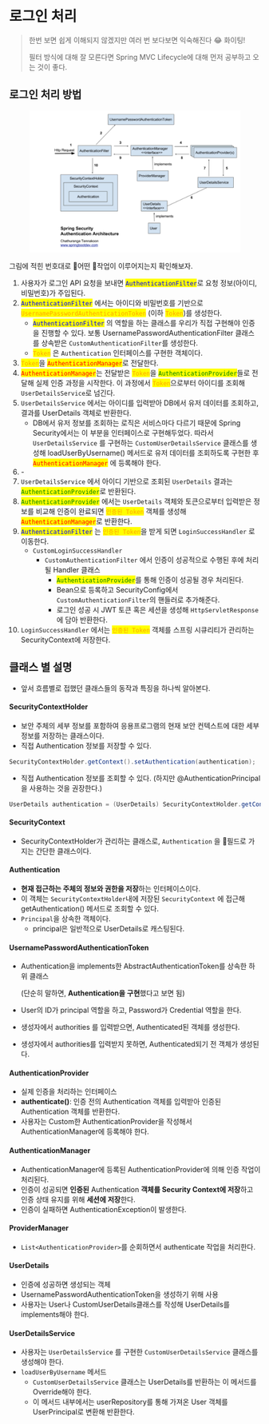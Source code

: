 # 로그인 처리

> 한번 보면 쉽게 이해되지 않겠지만 여러 번 보다보면 익숙해진다 :joy: 화이팅!
>
> 필터 방식에 대해 잘 모른다면 Spring MVC Lifecycle에 대해 먼저 공부하고 오는 것이 좋다.

## 로그인 처리 방법

<figure><img src="../../.gitbook/assets/image (20) (1).png" alt=""><figcaption></figcaption></figure>

그림에 적힌 번호대로 어떤 작업이 이루어지는지 확인해보자.

1. 사용자가 로그인 API 요청을 보내면 <mark style="color:blue;">`AuthenticationFilter`</mark>로 요청 정보(아이디, 비밀번호)가 주입된다.
2. <mark style="color:blue;">`AuthenticationFilter`</mark> 에서는 아이디와 비밀번호를 기반으로 <mark style="color:orange;">`UsernamePasswordAuthenticationToken`</mark> (이하 <mark style="color:orange;">`Token`</mark>)를 생성한다.
   * <mark style="color:blue;">`AuthenticationFilter`</mark> 의 역할을 하는 클래스를 우리가 직접 구현해야 인증을 진행할 수 있다. 보통 UsernamePasswordAuthenticationFilter 클래스를 상속받은 `CustomAuthenticationFilter`를 생성한다.
   * &#x20;<mark style="color:orange;">`Token`</mark> 은 `Authentication` 인터페이스를 구현한 객체이다.
3. <mark style="color:orange;">`Token`</mark>을 <mark style="color:red;">`AuthenticationManager`</mark>로 전달한다.
4. <mark style="color:red;">`AuthenticationManager`</mark>는 전달받은 <mark style="color:orange;">`Token`</mark>을 <mark style="color:green;">`AuthenticationProvider`</mark>들로 전달해 실제 인증 과정을 시작한다. 이 과정에서 <mark style="color:orange;">`Token`</mark>으로부터 아이디를 조회해 `UserDetailsService`로 넘긴다.
5. `UserDetailsService` 에서는 아이디를 입력받아 DB에서 유저 데이터를 조회하고, 결과를 UserDetails 객체로 반환한다.
   * DB에서 유저 정보를 조회하는 로직은 서비스마다 다르기 때문에 Spring Security에서는 이 부분을 인터페이스로 구현해두었다. 따라서 `UserDetailsService` 를 구현하는 `CustomUserDetailsService` 클래스를 생성해 loadUserByUsername() 메서드로 유저 데이터를 조회하도록 구현한 후 <mark style="color:red;">`AuthenticationManager`</mark> 에 등록해야 한다.
6. \-
7. `UserDetailsService` 에서 아이디 기반으로 조회된 `UserDetails` 결과는 <mark style="color:green;">`AuthenticationProvider`</mark>로 반환된다.
8. <mark style="color:green;">`AuthenticationProvider`</mark> 에서는 `UserDetails` 객체와 토큰으로부터 입력받은 정보를 비교해 인증이 완료되면 <mark style="color:orange;">`인증된 Token`</mark> 객체를 생성해 <mark style="color:red;">`AuthenticationManager`</mark>로 반환한다.
9. <mark style="color:blue;">`AuthenticationFilter`</mark> 는 <mark style="color:orange;">`인증된 Token`</mark>을 받게 되면 `LoginSuccessHandler` 로 이동한다.
   * `CustomLoginSuccessHandler`
     * `CustomAuthenticationFilter` 에서 인증이 성공적으로 수행된 후에 처리될 Handler 클래스
       * <mark style="color:green;">`AuthenticationProvider`</mark>를 통해 인증이 성공될 경우 처리된다.
       * Bean으로 등록하고 SecurityConfig에서 `CustomAuthenticationFilter`의 핸들러로 추가해준다.
       * 로그인 성공 시 JWT 토큰 혹은 세션을 생성해 `HttpServletResponse` 에 담아 반환한다.
10. `LoginSuccessHandler` 에서는 <mark style="color:orange;">`인증된 Token`</mark> 객체를 스프링 시큐리티가 관리하는 SecurityContext에 저장한다.

## 클래스 별 설명

* 앞서 흐름별로 접했던 클래스들의 동작과 특징을 하나씩 알아본다.

#### **SecurityContextHolder**

* 보안 주체의 세부 정보를 포함하여 응용프로그램의 현재 보안 컨텍스트에 대한 세부 정보를 저장하는 클래스이다.
* 직접 Authentication 정보를 저장할 수 있다.

```java
SecurityContextHolder.getContext().setAuthentication(authentication);
```

* 직접 Authentication 정보를 조회할 수 있다. (하지만 @AuthenticationPrincipal 을 사용하는 것을 권장한다.)

```java
UserDetails authentication = (UserDetails) SecurityContextHolder.getContext().getAuthentication().getPrincipal();
```

#### **SecurityContext**

* SecurityContextHolder가 관리하는 클래스로, `Authentication` 을 필드로 가지는 간단한 클래스이다.

#### Authentication

* **현재 접근하는 주체의 정보와 권한을 저장**하는 인터페이스이다.
* 이 객체는 `SecurityContextHolder`내에 저장된 `SecurityContext` 에 접근해 getAuthentication() 메서드로 조회할 수 있다.
* `Principal`을 상속한 객체이다.
  * principal은 일반적으로 UserDetails로 캐스팅된다.

#### UsernamePasswordAuthenticationToken

*   Authentication을 implements한 AbstractAuthenticationToken를 상속한 하위 클래스

    (단순히 말하면, **Authentication을 구현**했다고 보면 됨)
* User의 ID가 principal 역할을 하고, Password가 Credential 역할을 한다.
* 생성자에서 authorities 를 입력받으면, Authenticated된 객체를 생성한다.
* 생성자에서 authorities를 입력받지 못하면, Authenticated되기 전 객체가 생성된다.

#### **AuthenticationProvider**

* 실제 인증을 처리하는 인터페이스
* **authenticate()**: 인증 전의 Authentication 객체를 입력받아 인증된 Authentication 객체를 반환한다.
* 사용자는 Custom한 AuthenticationProvider을 작성해서 AuthenticationManager에 등록해야 한다.

#### **AuthenticationManager**

* AuthenticationManager에 등록된 AuthenticationProvider에 의해 인증 작업이 처리된다.
* 인증이 성공되면 **인증된** Authentication **객체를 Security Context에 저장**하고 인증 상태 유지를 위해 **세션에 저장**한다.
* 인증이 실패하면 AuthenticationException이 발생한다.

#### ProviderManager

* `List<AuthenticationProvider>`를 순회하면서 authenticate 작업을 처리한다.

#### **UserDetails**

* 인증에 성공하면 생성되는 객체
* UsernamePasswordAuthenticationToken을 생성하기 위해 사용
* 사용자는 User나 CustomUserDetails클래스를 작성해 UserDetails를 implements해야 한다.

#### UserDetailsService

* 사용자는 `UserDetailsService` 를 구현한 `CustomUserDetailsService` 클래스를 생성해야 한다.
* `loadUserByUsername` 메서드
  * `CustomUserDetailsService` 클래스는 UserDetails를 반환하는 이 메서드를 Override해야 한다.
  * 이 메서드 내부에서는 userRepository를 통해 가져온 User 객체를 UserPrincipal로 변환해 반환한다.
